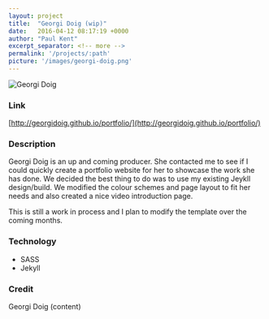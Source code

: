```yaml
---
layout: project
title:  "Georgi Doig (wip)"
date:   2016-04-12 08:17:19 +0000
author: "Paul Kent"
excerpt_separator: <!-- more -->
permalink: '/projects/:path'
picture: '/images/georgi-doig.png'
---
```

![Georgi Doig]({{site.baseurl}}/images/georgi-doig.png)

### Link
[http://georgidoig.github.io/portfolio/](http://georgidoig.github.io/portfolio/)

### Description
Georgi Doig is an up and coming producer. She contacted me to see if I could quickly create a portfolio website for her to showcase the work she has done. We decided the best thing to do was to use my existing Jeykll design/build. We modified the colour schemes and page layout to fit her needs and also created a nice video introduction page.

This is still a work in process and I plan to modify the template over the coming months.  

### Technology
* SASS
* Jekyll

### Credit
Georgi Doig (content)
